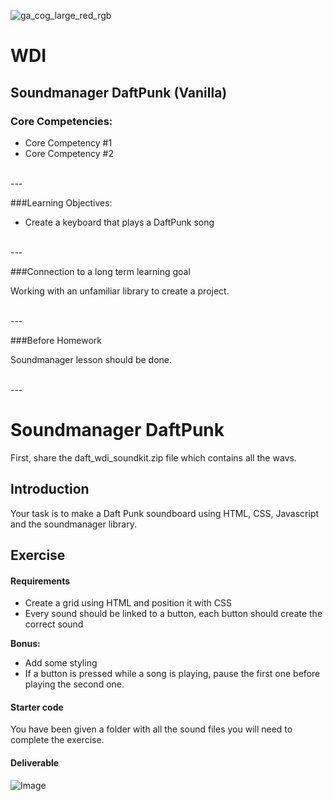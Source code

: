 ![ga_cog_large_red_rgb](https://cloud.githubusercontent.com/assets/40461/8183776/469f976e-1432-11e5-8199-6ac91363302b.png)

WDI
======
## Soundmanager DaftPunk (Vanilla)

### Core Competencies:

- Core Competency #1
- Core Competency #2

<br>
---

###Learning Objectives: 

- Create a keyboard that plays a DaftPunk song 

<br>
---

###Connection to a long term learning goal 

Working with an unfamiliar library to create a project.

<br>
---

###Before Homework

Soundmanager lesson should be done.

<br>
---

Soundmanager DaftPunk
=====

First, share the daft_wdi_soundkit.zip file which contains all the wavs.

## Introduction

Your task is to make a Daft Punk soundboard using HTML, CSS, Javascript and the soundmanager library.

## Exercise

#### Requirements

- Create a grid using HTML and position it with CSS
- Every sound should be linked to a button, each button should create the correct sound

**Bonus:**
- Add some styling
- If a button is pressed while a song is playing, pause the first one before playing the second one. 

#### Starter code

You have been given a folder with all the sound files you will need to complete the exercise.

#### Deliverable

![Image](http://i.imgur.com/e2h6cBd.png)